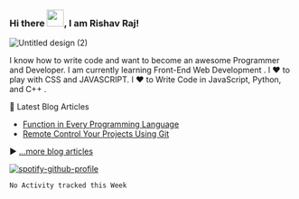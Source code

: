 ### Hi there <img src="https://raw.githubusercontent.com/MartinHeinz/MartinHeinz/master/wave.gif" width="30px">, I am Rishav Raj!

![Untitled design (2)](https://user-images.githubusercontent.com/62508858/114602766-9acb6780-9cb4-11eb-9a07-21ee43c56209.gif)

I know how to write code and want to become an awesome Programmer and Developer. I am currently learning Front-End Web Development . l ❤ to play with CSS and JAVASCRIPT. I ❤ to Write Code in JavaScript, Python, and C++ . 

📘 Latest Blog Articles

<!-- BLOG-POST-LIST:START -->
- [Function in Every Programming Language](https://dev.to/iamrishavraj1/function-in-every-programming-language-2fja)
- [Remote Control Your Projects Using Git](https://dev.to/iamrishavraj1/remote-control-your-projects-using-git-4igb)
<!-- BLOG-POST-LIST:END -->

▶ [...more blog articles](https://dev.to/iamrishavraj1)

[![spotify-github-profile](https://spotify-github-profile.vercel.app/api/view?uid=31g5zudo4iztrs6sawfvqgkuzrv4&cover_image=false&theme=default)](https://spotify-github-profile.vercel.app/api/view?uid=31g5zudo4iztrs6sawfvqgkuzrv4&redirect=true)

<!--START_SECTION:waka-->
```text
No Activity tracked this Week
```
<!--END_SECTION:waka-->

